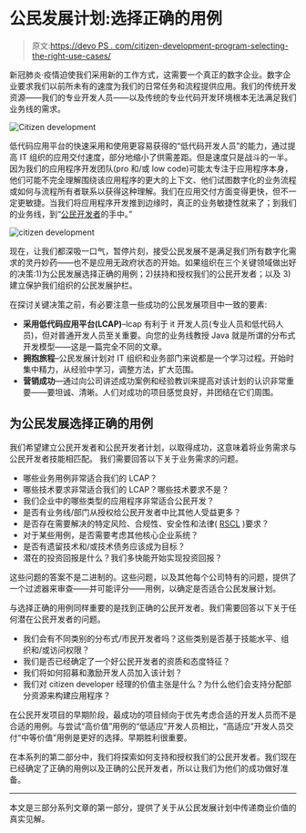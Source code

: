 # 公民发展计划:选择正确的用例

> 原文:[https://devo PS . com/citizen-development-program-selecting-the-right-use-cases/](https://devops.com/citizen-development-program-selecting-the-right-use-cases/)

新冠肺炎·疫情迫使我们采用新的工作方式，这需要一个真正的数字企业。数字企业要求我们以前所未有的速度为我们的日常任务和流程提供应用。我们的传统开发资源——我们的专业开发人员——以及传统的专业代码开发环境根本无法满足我们业务线的需求。

![Citizen development](../Images/b2731848867038fee69dd1429c94879c.png)

低代码应用平台的快速采用和使用更容易获得的“低代码开发人员”的能力，通过提高 IT 组织的应用交付速度，部分地缩小了供需差距。但是速度只是战斗的一半。因为我们的应用程序开发团队(pro 和/或 low code)可能太专注于应用程序本身，他们可能不完全理解围绕该应用程序的更大的上下文、他们试图数字化的业务流程或如何与流程所有者联系以获得这种理解。我们在应用交付方面变得更快，但不一定更敏捷。当我们将应用程序开发推到边缘时，真正的业务敏捷性就来了；到我们的业务线，到“[公民开发者](https://devops.com/?s=citizen%20developers)的手中。”

![citizen development](../Images/a735e00b1232f8e7a1d581013b829535.png)

现在，让我们都深吸一口气，暂停片刻，接受公民发展不是满足我们所有数字化需求的灵丹妙药——也不是应用无政府状态的开始。如果组织在三个关键领域做出好的决策:1)为公民发展选择正确的用例；2)扶持和授权我们的公民开发者；以及 3)建立保护我们组织的公民发展护栏。

在探讨关键决策之前，有必要注意一些成功的公民发展项目中一致的要素:

*   **采用低代码应用平台(LCAP)**–lcap 有利于 it 开发人员(专业人员和低代码人员)，但对普通开发人员至关重要。向您的业务线教授 Java 就是所谓的分布式开发模型——这是一篇完全不同的文章。
*   **拥抱旅程**–公民发展计划对 IT 组织和业务部门来说都是一个学习过程。开始时集中精力，从经验中学习，调整方法，扩大范围。
*   **营销成功**—通过向公司讲述成功案例和经验教训来提高对该计划的认识非常重要——要坦诚、清晰。人们对成功的项目感觉良好，并团结在它们周围。

## 为公民发展选择正确的用例

我们希望建立公民开发者和公民开发者计划，以取得成功，这意味着将业务需求与公民开发者技能相匹配。
我们需要回答以下关于业务需求的问题。

*   哪些业务用例非常适合我们的 LCAP？
*   哪些技术要求非常适合我们的 LCAP？哪些技术要求不是？
*   我们企业中的哪些类型的应用程序非常适合公民开发？
*   是否有业务线/部门从授权给公民开发者中比其他人受益更多？
*   是否存在需要解决的特定风险、合规性、安全性和法律( [RSCL](https://en.wikipedia.org/wiki/Regulatory_compliance) )要求？
*   对于某些用例，是否需要考虑其他核心企业系统？
*   是否有遗留技术和/或技术债务应该成为目标？
*   潜在的投资回报是什么？我们多快能开始实现投资回报？

这些问题的答案不是二进制的。这些问题，以及其他每个公司特有的问题，提供了一个过滤器来审查——并可能评分——用例，以确定是否适合公民发展计划。

与选择正确的用例同样重要的是找到正确的公民开发者。我们需要回答以下关于任何潜在公民开发者的问题。

*   我们会有不同类别的分布式/市民开发者吗？这些类别是否基于技能水平、组织和/或访问权限？
*   我们是否已经确定了一个好公民开发者的资质和态度特征？
*   我们将如何招募和激励开发人员加入该计划？
*   我们对 citizen developer 经理的价值主张是什么？为什么他们会支持分配部分资源来构建应用程序？

在公民开发项目的早期阶段，最成功的项目倾向于优先考虑合适的开发人员而不是合适的用例。与尝试“高价值”用例的“低适应”开发人员相比，“高适应”开发人员交付“中等价值”用例是更好的选择。早期胜利很重要。

在本系列的第二部分中，我们将探索如何支持和授权我们的公民开发者。我们现在已经确定了正确的用例以及正确的公民开发者，所以让我们为他们的成功做好准备。

* * *

本文是三部分系列文章的第一部分，提供了关于从公民发展计划中传递商业价值的真实见解。